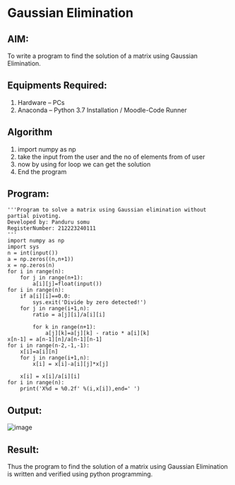 # Gaussian Elimination

## AIM:
To write a program to find the solution of a matrix using Gaussian Elimination.

## Equipments Required:
1. Hardware – PCs
2. Anaconda – Python 3.7 Installation / Moodle-Code Runner

## Algorithm
1. import numpy as np 
2. take the input from the user and the no of elements from of user
3. now by using for loop we can get the solution
4. End the program 

## Program:
```
'''Program to solve a matrix using Gaussian elimination without partial pivoting.
Developed by: Panduru somu
RegisterNumber: 212223240111
'''
import numpy as np
import sys 
n = int(input())
a = np.zeros((n,n+1))
x = np.zeros(n)
for i in range(n):
    for j in range(n+1):
        a[i][j]=float(input())
for i in range(n):
    if a[i][i]==0.0:
        sys.exit('Divide by zero detected!')
    for j in range(i+1,n):
        ratio = a[j][i]/a[i][i]
        
        for k in range(n+1):
            a[j][k]=a[j][k] - ratio * a[i][k]
x[n-1] = a[n-1][n]/a[n-1][n-1]
for i in range(n-2,-1,-1):
    x[i]=a[i][n]
    for j in range(i+1,n):
        x[i] = x[i]-a[i][j]*x[j]
        
    x[i] = x[i]/a[i][i]
for i in range(n):
    print('X%d = %0.2f' %(i,x[i]),end=' ')
```

## Output:
![image](https://github.com/Pandurusomu/Gaussian/assets/148988619/e648a00b-ef9a-43f1-8817-97217c1aad72)



## Result:
Thus the program to find the solution of a matrix using Gaussian Elimination is written and verified using python programming.

